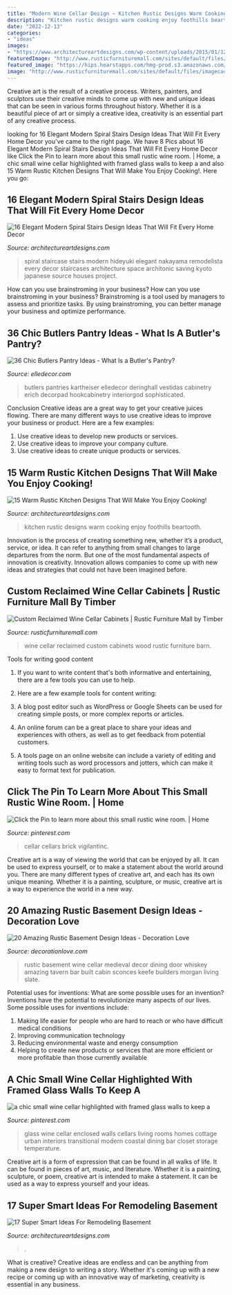 ```yaml
---
title: "Modern Wine Cellar Design ~ Kitchen Rustic Designs Warm Cooking Enjoy Foothills Beartooth"
description: "Kitchen rustic designs warm cooking enjoy foothills beartooth"
date: "2022-12-13"
categories:
- "ideas"
images:
- "https://www.architectureartdesigns.com/wp-content/uploads/2015/01/123.jpg"
featuredImage: "http://www.rusticfurnituremall.com/sites/default/files/imagecache/product_full/DSC_0303.JPG"
featured_image: "https://hips.hearstapps.com/hmg-prod.s3.amazonaws.com/images/amy-kartheiser-black-cabinets-1499353399.jpg?crop=1xw:1xh;center,top&amp;resize=768:*"
image: "http://www.rusticfurnituremall.com/sites/default/files/imagecache/product_full/DSC_0303.JPG"
---
```



Creative art is the result of a creative process. Writers, painters, and sculptors use their creative minds to come up with new and unique ideas that can be seen in various forms throughout history. Whether it is a beautiful piece of art or simply a creative idea, creativity is an essential part of any creative process.

	

		
looking for 16 Elegant Modern Spiral Stairs Design Ideas That Will Fit Every Home Decor you've came to the right page. We have 8 Pics about 16 Elegant Modern Spiral Stairs Design Ideas That Will Fit Every Home Decor like Click the Pin to learn more about this small rustic wine room. | Home, a chic small wine cellar highlighted with framed glass walls to keep a and also 15 Warm Rustic Kitchen Designs That Will Make You Enjoy Cooking!. Here you go:
		
    
## 16 Elegant Modern Spiral Stairs Design Ideas That Will Fit Every Home Decor

<img loading=lazy src="https://www.architectureartdesigns.com/wp-content/uploads/2015/01/123.jpg" onerror="this.onerror=null;this.src='https://tse1.mm.bing.net/th?id=OIP.pviAwv-IcKNP3LAUe3wzhQHaLH&amp;pid=15.1';" alt="16 Elegant Modern Spiral Stairs Design Ideas That Will Fit Every Home Decor">

_Source: architectureartdesigns.com_

>spiral staircase stairs modern hideyuki elegant nakayama remodelista every decor staircases architecture space architonic saving kyoto japanese source houses project. 

	

How can you use brainstroming in your business?
How can you use brainstroming in your business? Brainstroming is a tool used by managers to assess and prioritize tasks. By using brainstroming, you can better manage your business and optimize performance.

    
## 36 Chic Butlers Pantry Ideas - What Is A Butler&#039;s Pantry?

<img loading=lazy src="https://hips.hearstapps.com/hmg-prod.s3.amazonaws.com/images/amy-kartheiser-black-cabinets-1499353399.jpg?crop=1xw:1xh;center,top&amp;resize=768:*" onerror="this.onerror=null;this.src='https://tse1.mm.bing.net/th?id=OIP.5NeRgZYKFm8vXNE8DbspfgHaLD&amp;pid=15.1';" alt="36 Chic Butlers Pantry Ideas - What Is a Butler&#039;s Pantry?">

_Source: elledecor.com_

>butlers pantries kartheiser elledecor deringhall vestidas cabinetry erich decorpad hookcabinetry interiorgod sophisticated. 

	

Conclusion
Creative ideas are a great way to get your creative juices flowing. There are many different ways to use creative ideas to improve your business or product. Here are a few examples:
1. Use creative ideas to develop new products or services.
2. Use creative ideas to improve your company culture.
3. Use creative ideas to create unique products or services.

    
## 15 Warm Rustic Kitchen Designs That Will Make You Enjoy Cooking!

<img loading=lazy src="https://www.architectureartdesigns.com/wp-content/uploads/2015/01/15-Warm-Rustic-Kitchen-Designs-That-Will-Make-You-Enjoy-Cooking-14-630x942.jpg" onerror="this.onerror=null;this.src='https://tse2.mm.bing.net/th?id=OIP.RhPuq2u3Ro8URneVDjo5pQHaLE&amp;pid=15.1';" alt="15 Warm Rustic Kitchen Designs That Will Make You Enjoy Cooking!">

_Source: architectureartdesigns.com_

>kitchen rustic designs warm cooking enjoy foothills beartooth. 

	

Innovation is the process of creating something new, whether it’s a product, service, or idea. It can refer to anything from small changes to large departures from the norm. But one of the most fundamental aspects of innovation is creativity. Innovation allows companies to come up with new ideas and strategies that could not have been imagined before.

    
## Custom Reclaimed Wine Cellar Cabinets | Rustic Furniture Mall By Timber

<img loading=lazy src="http://www.rusticfurnituremall.com/sites/default/files/imagecache/product_full/DSC_0303.JPG" onerror="this.onerror=null;this.src='https://tse1.mm.bing.net/th?id=OIP.cFJ_g5YmqYv9FRVOqQnpCgHaLH&amp;pid=15.1';" alt="Custom Reclaimed Wine Cellar Cabinets | Rustic Furniture Mall by Timber">

_Source: rusticfurnituremall.com_

>wine cellar reclaimed custom cabinets wood rustic furniture barn. 

	

Tools for writing good content
1. If you want to write content that's both informative and entertaining, there are a few tools you can use to help.
2. Here are a few example tools for content writing:

3. A blog post editor such as WordPress or Google Sheets can be used for creating simple posts, or more complex reports or articles.

4. An online forum can be a great place to share your ideas and experiences with others, as well as to get feedback from potential customers.

5. A tools page on an online website can include a variety of editing and writing tools such as word processors and jotters, which can make it easy to format text for publication.

    
## Click The Pin To Learn More About This Small Rustic Wine Room. | Home

<img loading=lazy src="https://i.pinimg.com/736x/43/9d/32/439d32c52b1434c8781efa2eef05552b.jpg" onerror="this.onerror=null;this.src='https://tse3.mm.bing.net/th?id=OIP.TR9f-S9GHQRLz9pa9QU8wwHaNK&amp;pid=15.1';" alt="Click the Pin to learn more about this small rustic wine room. | Home">

_Source: pinterest.com_

>cellar cellars brick vigilantinc. 

	

Creative art is a way of viewing the world that can be enjoyed by all. It can be used to express yourself, or to make a statement about the world around you. There are many different types of creative art, and each has its own unique meaning. Whether it is a painting, sculpture, or music, creative art is a way to experience the world in a new way.

    
## 20 Amazing Rustic Basement Design Ideas - Decoration Love

<img loading=lazy src="http://www.decorationlove.com/wp-content/uploads/2016/06/Delightful-Rustic-Basement-Design.jpg" onerror="this.onerror=null;this.src='https://tse3.mm.bing.net/th?id=OIP.UhphHAwaIa2olzODyDxEjgHaLH&amp;pid=15.1';" alt="20 Amazing Rustic Basement Design Ideas - Decoration Love">

_Source: decorationlove.com_

>rustic basement wine cellar medieval decor dining door whiskey amazing tavern bar built cabin sconces keefe builders morgan living slate. 

	

Potential uses for inventions: What are some possible uses for an invention?
Inventions have the potential to revolutionize many aspects of our lives. Some possible uses for inventions include: 
1. Making life easier for people who are hard to reach or who have difficult medical conditions 
2. Improving communication technology 
3. Reducing environmental waste and energy consumption 
4. Helping to create new products or services that are more efficient or more profitable than those currently available 

    
## A Chic Small Wine Cellar Highlighted With Framed Glass Walls To Keep A

<img loading=lazy src="https://i.pinimg.com/736x/e0/cb/8e/e0cb8e7bda94a03093672c0aaf47adf7.jpg" onerror="this.onerror=null;this.src='https://tse4.mm.bing.net/th?id=OIP.YDW0pRSkAEoyQMmY41xcpwHaLH&amp;pid=15.1';" alt="a chic small wine cellar highlighted with framed glass walls to keep a">

_Source: pinterest.com_

>glass wine cellar enclosed walls cellars living rooms homes cottage urban interiors transitional modern coastal dining bar closet storage temperature. 

	

Creative art is a form of expression that can be found in all walks of life. It can be found in pieces of art, music, and literature. Whether it is a painting, sculpture, or poem, creative art is intended to make a statement. It can be used as a way to express yourself and your ideas.

    
## 17 Super Smart Ideas For Remodeling Basement

<img loading=lazy src="https://www.architectureartdesigns.com/wp-content/uploads/2015/05/1349-1024x680.jpg" onerror="this.onerror=null;this.src='https://tse1.mm.bing.net/th?id=OIP.RYOevxL-58bo5j5fVXTmLQHaE6&amp;pid=15.1';" alt="17 Super Smart Ideas For Remodeling Basement">

_Source: architectureartdesigns.com_

>. 

	

What is creative?
Creative ideas are endless and can be anything from making a new design to writing a story. Whether it's coming up with a new recipe or coming up with an innovative way of marketing, creativity is essential in any business.

